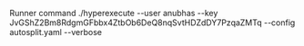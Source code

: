 Runner command
./hyperexecute --user anubhas --key JvGShZ2Bm8RdgmGFbbx4ZtbOb6DeQ8nqSvtHDZdDY7PzqaZMTq --config autosplit.yaml --verbose
